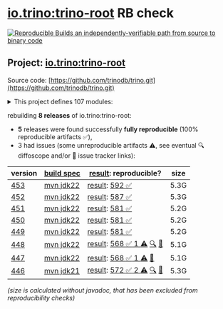 [io.trino:trino-root](https://central.sonatype.com/artifact/io.trino/trino-root/versions) RB check
=======

[![Reproducible Builds](https://reproducible-builds.org/images/logos/rb.svg) an independently-verifiable path from source to binary code](https://reproducible-builds.org/)

## Project: [io.trino:trino-root](https://central.sonatype.com/artifact/io.trino/trino-root/versions)

Source code: [https://github.com/trinodb/trino.git](https://github.com/trinodb/trino.git)

<details><summary>This project defines 107 modules:</summary>

* [io.trino:trino-accumulo](https://central.sonatype.com/artifact/io.trino/trino-accumulo/453)
* [io.trino:trino-accumulo-iterators](https://central.sonatype.com/artifact/io.trino/trino-accumulo-iterators/453)
* [io.trino:trino-array](https://central.sonatype.com/artifact/io.trino/trino-array/453)
* [io.trino:trino-atop](https://central.sonatype.com/artifact/io.trino/trino-atop/453)
* [io.trino:trino-base-jdbc](https://central.sonatype.com/artifact/io.trino/trino-base-jdbc/453)
* [io.trino:trino-benchmark-queries](https://central.sonatype.com/artifact/io.trino/trino-benchmark-queries/453)
* [io.trino:trino-benchto-benchmarks](https://central.sonatype.com/artifact/io.trino/trino-benchto-benchmarks/453)
* [io.trino:trino-bigquery](https://central.sonatype.com/artifact/io.trino/trino-bigquery/453)
* [io.trino:trino-blackhole](https://central.sonatype.com/artifact/io.trino/trino-blackhole/453)
* [io.trino:trino-cache](https://central.sonatype.com/artifact/io.trino/trino-cache/453)
* [io.trino:trino-cassandra](https://central.sonatype.com/artifact/io.trino/trino-cassandra/453)
* [io.trino:trino-cli](https://central.sonatype.com/artifact/io.trino/trino-cli/453)
* [io.trino:trino-clickhouse](https://central.sonatype.com/artifact/io.trino/trino-clickhouse/453)
* [io.trino:trino-client](https://central.sonatype.com/artifact/io.trino/trino-client/453)
* [io.trino:trino-delta-lake](https://central.sonatype.com/artifact/io.trino/trino-delta-lake/453)
* [io.trino:trino-docs](https://central.sonatype.com/artifact/io.trino/trino-docs/453)
* [io.trino:trino-druid](https://central.sonatype.com/artifact/io.trino/trino-druid/453)
* [io.trino:trino-elasticsearch](https://central.sonatype.com/artifact/io.trino/trino-elasticsearch/453)
* [io.trino:trino-example-http](https://central.sonatype.com/artifact/io.trino/trino-example-http/453)
* [io.trino:trino-example-jdbc](https://central.sonatype.com/artifact/io.trino/trino-example-jdbc/453)
* [io.trino:trino-exasol](https://central.sonatype.com/artifact/io.trino/trino-exasol/453)
* [io.trino:trino-exchange-filesystem](https://central.sonatype.com/artifact/io.trino/trino-exchange-filesystem/453)
* [io.trino:trino-exchange-hdfs](https://central.sonatype.com/artifact/io.trino/trino-exchange-hdfs/453)
* [io.trino:trino-faulttolerant-tests](https://central.sonatype.com/artifact/io.trino/trino-faulttolerant-tests/453)
* [io.trino:trino-filesystem](https://central.sonatype.com/artifact/io.trino/trino-filesystem/453)
* [io.trino:trino-filesystem-azure](https://central.sonatype.com/artifact/io.trino/trino-filesystem-azure/453)
* [io.trino:trino-filesystem-cache-alluxio](https://central.sonatype.com/artifact/io.trino/trino-filesystem-cache-alluxio/453)
* [io.trino:trino-filesystem-gcs](https://central.sonatype.com/artifact/io.trino/trino-filesystem-gcs/453)
* [io.trino:trino-filesystem-manager](https://central.sonatype.com/artifact/io.trino/trino-filesystem-manager/453)
* [io.trino:trino-filesystem-s3](https://central.sonatype.com/artifact/io.trino/trino-filesystem-s3/453)
* [io.trino:trino-geospatial](https://central.sonatype.com/artifact/io.trino/trino-geospatial/453)
* [io.trino:trino-geospatial-toolkit](https://central.sonatype.com/artifact/io.trino/trino-geospatial-toolkit/453)
* [io.trino:trino-google-sheets](https://central.sonatype.com/artifact/io.trino/trino-google-sheets/453)
* [io.trino:trino-grammar](https://central.sonatype.com/artifact/io.trino/trino-grammar/453)
* [io.trino:trino-hdfs](https://central.sonatype.com/artifact/io.trino/trino-hdfs/453)
* [io.trino:trino-hive](https://central.sonatype.com/artifact/io.trino/trino-hive/453)
* [io.trino:trino-hive-formats](https://central.sonatype.com/artifact/io.trino/trino-hive-formats/453)
* [io.trino:trino-http-event-listener](https://central.sonatype.com/artifact/io.trino/trino-http-event-listener/453)
* [io.trino:trino-http-server-event-listener](https://central.sonatype.com/artifact/io.trino/trino-http-server-event-listener/453)
* [io.trino:trino-hudi](https://central.sonatype.com/artifact/io.trino/trino-hudi/453)
* [io.trino:trino-iceberg](https://central.sonatype.com/artifact/io.trino/trino-iceberg/453)
* [io.trino:trino-ignite](https://central.sonatype.com/artifact/io.trino/trino-ignite/453)
* [io.trino:trino-jdbc](https://central.sonatype.com/artifact/io.trino/trino-jdbc/453)
* [io.trino:trino-jmx](https://central.sonatype.com/artifact/io.trino/trino-jmx/453)
* [io.trino:trino-kafka](https://central.sonatype.com/artifact/io.trino/trino-kafka/453)
* [io.trino:trino-kinesis](https://central.sonatype.com/artifact/io.trino/trino-kinesis/453)
* [io.trino:trino-kudu](https://central.sonatype.com/artifact/io.trino/trino-kudu/453)
* [io.trino:trino-local-file](https://central.sonatype.com/artifact/io.trino/trino-local-file/453)
* [io.trino:trino-main](https://central.sonatype.com/artifact/io.trino/trino-main/453)
* [io.trino:trino-mariadb](https://central.sonatype.com/artifact/io.trino/trino-mariadb/453)
* [io.trino:trino-matching](https://central.sonatype.com/artifact/io.trino/trino-matching/453)
* [io.trino:trino-memory](https://central.sonatype.com/artifact/io.trino/trino-memory/453)
* [io.trino:trino-memory-context](https://central.sonatype.com/artifact/io.trino/trino-memory-context/453)
* [io.trino:trino-metastore](https://central.sonatype.com/artifact/io.trino/trino-metastore/453)
* [io.trino:trino-ml](https://central.sonatype.com/artifact/io.trino/trino-ml/453)
* [io.trino:trino-mongodb](https://central.sonatype.com/artifact/io.trino/trino-mongodb/453)
* [io.trino:trino-mysql](https://central.sonatype.com/artifact/io.trino/trino-mysql/453)
* [io.trino:trino-mysql-event-listener](https://central.sonatype.com/artifact/io.trino/trino-mysql-event-listener/453)
* [io.trino:trino-opa](https://central.sonatype.com/artifact/io.trino/trino-opa/453)
* [io.trino:trino-openlineage](https://central.sonatype.com/artifact/io.trino/trino-openlineage/453)
* [io.trino:trino-opensearch](https://central.sonatype.com/artifact/io.trino/trino-opensearch/453)
* [io.trino:trino-oracle](https://central.sonatype.com/artifact/io.trino/trino-oracle/453)
* [io.trino:trino-orc](https://central.sonatype.com/artifact/io.trino/trino-orc/453)
* [io.trino:trino-parquet](https://central.sonatype.com/artifact/io.trino/trino-parquet/453)
* [io.trino:trino-parser](https://central.sonatype.com/artifact/io.trino/trino-parser/453)
* [io.trino:trino-password-authenticators](https://central.sonatype.com/artifact/io.trino/trino-password-authenticators/453)
* [io.trino:trino-phoenix5](https://central.sonatype.com/artifact/io.trino/trino-phoenix5/453)
* [io.trino:trino-phoenix5-patched](https://central.sonatype.com/artifact/io.trino/trino-phoenix5-patched/453)
* [io.trino:trino-pinot](https://central.sonatype.com/artifact/io.trino/trino-pinot/453)
* [io.trino:trino-plugin-reader](https://central.sonatype.com/artifact/io.trino/trino-plugin-reader/453)
* [io.trino:trino-plugin-toolkit](https://central.sonatype.com/artifact/io.trino/trino-plugin-toolkit/453)
* [io.trino:trino-postgresql](https://central.sonatype.com/artifact/io.trino/trino-postgresql/453)
* [io.trino:trino-product-tests](https://central.sonatype.com/artifact/io.trino/trino-product-tests/453)
* [io.trino:trino-product-tests-groups](https://central.sonatype.com/artifact/io.trino/trino-product-tests-groups/453)
* [io.trino:trino-product-tests-launcher](https://central.sonatype.com/artifact/io.trino/trino-product-tests-launcher/453)
* [io.trino:trino-prometheus](https://central.sonatype.com/artifact/io.trino/trino-prometheus/453)
* [io.trino:trino-proxy](https://central.sonatype.com/artifact/io.trino/trino-proxy/453)
* [io.trino:trino-raptor-legacy](https://central.sonatype.com/artifact/io.trino/trino-raptor-legacy/453)
* [io.trino:trino-record-decoder](https://central.sonatype.com/artifact/io.trino/trino-record-decoder/453)
* [io.trino:trino-redis](https://central.sonatype.com/artifact/io.trino/trino-redis/453)
* [io.trino:trino-redshift](https://central.sonatype.com/artifact/io.trino/trino-redshift/453)
* [io.trino:trino-resource-group-managers](https://central.sonatype.com/artifact/io.trino/trino-resource-group-managers/453)
* [io.trino:trino-root](https://central.sonatype.com/artifact/io.trino/trino-root/453)
* [io.trino:trino-server](https://central.sonatype.com/artifact/io.trino/trino-server/453)
* [io.trino:trino-server-dev](https://central.sonatype.com/artifact/io.trino/trino-server-dev/453)
* [io.trino:trino-server-main](https://central.sonatype.com/artifact/io.trino/trino-server-main/453)
* [io.trino:trino-server-rpm](https://central.sonatype.com/artifact/io.trino/trino-server-rpm/453)
* [io.trino:trino-session-property-managers](https://central.sonatype.com/artifact/io.trino/trino-session-property-managers/453)
* [io.trino:trino-singlestore](https://central.sonatype.com/artifact/io.trino/trino-singlestore/453)
* [io.trino:trino-snowflake](https://central.sonatype.com/artifact/io.trino/trino-snowflake/453)
* [io.trino:trino-spi](https://central.sonatype.com/artifact/io.trino/trino-spi/453)
* [io.trino:trino-sqlserver](https://central.sonatype.com/artifact/io.trino/trino-sqlserver/453)
* [io.trino:trino-teradata-functions](https://central.sonatype.com/artifact/io.trino/trino-teradata-functions/453)
* [io.trino:trino-test-jdbc-compatibility-old-driver](https://central.sonatype.com/artifact/io.trino/trino-test-jdbc-compatibility-old-driver/453)
* [io.trino:trino-test-jdbc-compatibility-old-server](https://central.sonatype.com/artifact/io.trino/trino-test-jdbc-compatibility-old-server/453)
* [io.trino:trino-testing](https://central.sonatype.com/artifact/io.trino/trino-testing/453)
* [io.trino:trino-testing-containers](https://central.sonatype.com/artifact/io.trino/trino-testing-containers/453)
* [io.trino:trino-testing-kafka](https://central.sonatype.com/artifact/io.trino/trino-testing-kafka/453)
* [io.trino:trino-testing-resources](https://central.sonatype.com/artifact/io.trino/trino-testing-resources/453)
* [io.trino:trino-testing-services](https://central.sonatype.com/artifact/io.trino/trino-testing-services/453)
* [io.trino:trino-tests](https://central.sonatype.com/artifact/io.trino/trino-tests/453)
* [io.trino:trino-thrift](https://central.sonatype.com/artifact/io.trino/trino-thrift/453)
* [io.trino:trino-thrift-api](https://central.sonatype.com/artifact/io.trino/trino-thrift-api/453)
* [io.trino:trino-thrift-testing-server](https://central.sonatype.com/artifact/io.trino/trino-thrift-testing-server/453)
* [io.trino:trino-tpcds](https://central.sonatype.com/artifact/io.trino/trino-tpcds/453)
* [io.trino:trino-tpch](https://central.sonatype.com/artifact/io.trino/trino-tpch/453)
* [io.trino:trino-verifier](https://central.sonatype.com/artifact/io.trino/trino-verifier/453)
</details>

rebuilding **8 releases** of io.trino:trino-root:
- **5** releases were found successfully **fully reproducible** (100% reproducible artifacts :white_check_mark:),
- 3 had issues (some unreproducible artifacts :warning:, see eventual :mag: diffoscope and/or :memo: issue tracker links):

| version | [build spec](/BUILDSPEC.md) | [result](https://reproducible-builds.org/docs/jvm/): reproducible? | size |
| -- | --------- | ------ | -- |
| [453](https://central.sonatype.com/artifact/io.trino/trino-root/453/pom) | [mvn jdk22](trino-453.buildspec) | [result](trino-root-453.buildinfo): [592 :white_check_mark: ](trino-root-453.buildcompare) | 5.3G |
| [452](https://central.sonatype.com/artifact/io.trino/trino-root/452/pom) | [mvn jdk22](trino-452.buildspec) | [result](trino-root-452.buildinfo): [587 :white_check_mark: ](trino-root-452.buildcompare) | 5.3G |
| [451](https://central.sonatype.com/artifact/io.trino/trino-root/451/pom) | [mvn jdk22](trino-451.buildspec) | [result](trino-root-451.buildinfo): [581 :white_check_mark: ](trino-root-451.buildcompare) | 5.2G |
| [450](https://central.sonatype.com/artifact/io.trino/trino-root/450/pom) | [mvn jdk22](trino-450.buildspec) | [result](trino-root-450.buildinfo): [581 :white_check_mark: ](trino-root-450.buildcompare) | 5.2G |
| [449](https://central.sonatype.com/artifact/io.trino/trino-root/449/pom) | [mvn jdk22](trino-449.buildspec) | [result](trino-root-449.buildinfo): [581 :white_check_mark: ](trino-root-449.buildcompare) | 5.2G |
| [448](https://central.sonatype.com/artifact/io.trino/trino-root/448/pom) | [mvn jdk22](trino-448.buildspec) | [result](trino-root-448.buildinfo): [568 :white_check_mark:  1 :warning:](trino-root-448.buildcompare) [:mag:](trino-root-448.diffoscope) [:memo:](https://github.com/trinodb/trino/pull/22135) | 5.1G |
| [447](https://central.sonatype.com/artifact/io.trino/trino-root/447/pom) | [mvn jdk22](trino-447.buildspec) | [result](trino-root-447.buildinfo): [568 :white_check_mark:  1 :warning:](trino-root-447.buildcompare) [:memo:](https://github.com/trinodb/trino/pull/21733) | 5.1G |
| [446](https://central.sonatype.com/artifact/io.trino/trino-root/446/pom) | [mvn jdk21](trino-446.buildspec) | [result](trino-root-446.buildinfo): [572 :white_check_mark:  2 :warning:](trino-root-446.buildcompare) [:mag:](trino-root-446.diffoscope) [:memo:](https://github.com/trinodb/trino/pull/21733) | 5.3G |

<i>(size is calculated without javadoc, that has been excluded from reproducibility checks)</i>
